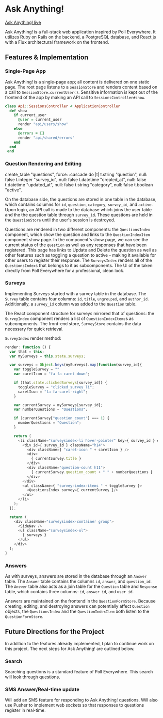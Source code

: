 # Ask Anything!

[Ask Anything! live][heroku]

[heroku]: http://ask--anything.herokuapp.com/#/?_k=skrkcu

Ask Anything! is a full-stack web application inspired by Poll Everywhere.  It utilizes Ruby on Rails on the backend, a PostgreSQL database, and React.js with a Flux architectural framework on the frontend.  

## Features & Implementation


### Single-Page App

Ask Anything! is a single-page app; all content is delivered on one static page.  The root page listens to a `SessionStore` and renders content based on a call to `SessionStore.currentUser()`.  Sensitive information is kept out of the frontend of the app by making an API call to `SessionsController#show`.

```ruby
class Api::SessionsController < ApplicationController
  def show
    if current_user
      @user = current_user
      render "api/users/show"
    else
      @errors = []
      render "api/shared/errors"
    end
  end
 end
  ```

### Question Rendering and Editing


  create_table "questions", force: :cascade do |t|
    t.string   "question",                   null: false
    t.integer  "survey_id",                  null: false
    t.datetime "created_at",                 null: false
    t.datetime "updated_at",                 null: false
    t.string   "category",                   null: false
    t.boolean  "active",


  On the database side, the questions are stored in one table in the database, which contains columns for `id`, `question`, `category`, `survey_id`, and `active`.  Upon login, an API call is made to the database which joins the user table and the the question table through `survey_id`.  These questions are held in the `QuestionStore` until the user's session is destroyed.  

  Questions are rendered in two different components: the `QuestionsIndex` component, which show the question and links to the `QuestionIndexItem` component show page.  In the component's show page, we can see the current status of the `question` as well as any responses that have been registered.  This page has links to Update and Delete the question as well as other features such as toggling a question to active - making it available for other users to register their response.  The `SurveysIndex` renders all of the `QuestionsIndex`s that belongs to it as subcomponents.  The UI of the taken directly from Poll Everywhere for a professional, clean look.

### Surveys

Implementing Surveys started with a survey table in the database.  The `Survey` table contains four columns: `id`, `title`, `ungrouped`, and `author_id`.  Additionally, a `survey_id` column was added to the `Question` table.  

The React component structure for surveys mirrored that of questions: the `SurveyIndex` component renders a list of `QuestionIndexItems`s as subcomponents. The front-end store, `SurveyStore` contains the data necessary for quick retrieval.  

`SurveyIndex` render method:

```javascript
render: function () {
  var that = this;
  var mySurveys = this.state.surveys;

  var surveys = Object.keys(mySurveys).map(function(survey_id){
    var toggleSurvey = ""
    var caretIcon = "fa fa-caret-down";

    if (that.state.clickedSurveys[survey_id]) {
      toggleSurvey = "clicked_survey_li";
      caretIcon = "fa fa-caret-right";
    }

    var currentSurvey = mySurveys[survey_id];
    var numberQuestions = "Questions";

    if (currentSurvey["question_count"] === 1) {
      numberQuestions = "Question";
    }

    return (
      <li className="surveysindex-li hover-pointer" key={ survey_id } onClick={"li", that.clickedSurveyLi }>
        <div id={ survey_id } className="h14">
          <div className={ "caret-icon " + caretIcon } />
          <div>
            { currentSurvey.title }
          </div>
          <div className="question-count h11">
            { currentSurvey.question_count + " " + numberQuestions }
          </div>
        </div>
        <ul className={ "survey-index-items " + toggleSurvey }>
          <QuestionsIndex survey={ currentSurvey }/>
        </ul>
      </li>
    );
  });

  return (
    <div className="surveysindex-container group">
      <SideNav />
      <ul className="surveysindex-ul">
        { surveys }
      </ul>
    </div>
  );
}
```

### Answers

As with surveys, answers are stored in the database through an `Answer` table.  The `Answer` table contains the columns `id`, `answer`, and `question_id`.  The `Answer` table also acts as a join table for the `Question` table and `Response` table, which contains three columns: `id`, `answer_id`, and `user_id`.  

Answers are maintained on the frontend in the `QuestionFormStore`.  Because creating, editing, and destroying answers can potentially affect `Question` objects, the `QuestionsIndex` and the `QuestionIndexItem` both listen to the `QuestionFormStore`.

## Future Directions for the Project

In addition to the features already implemented, I plan to continue work on this project.  The next steps for Ask Anything! are outlined below.

### Search

Searching questions is a standard feature of Poll Everywhere. This search will look through questions.

### SMS Answer/Real-time update

Will add an SMS feature for responding to Ask Anything! questions.  Will also use Pusher to implement web sockets so that responses to questions register in real-time.
